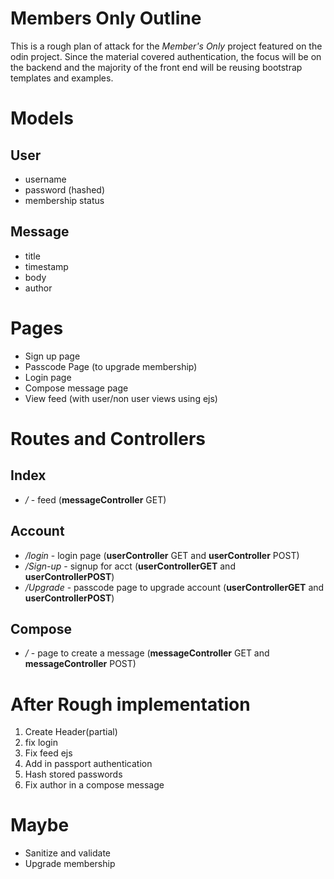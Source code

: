 # Members Only Outline
This is a rough plan of attack for the *Member's Only* project featured on the odin project. Since the material covered authentication, the focus will be on the backend and the majority of the front end will be reusing bootstrap templates and examples.
# Models
## User
- username
- password (hashed)
- membership status
## Message
- title
- timestamp
- body
- author

# Pages
- Sign up page
- Passcode Page (to upgrade membership)
- Login page
- Compose message page
- View feed (with user/non user views using ejs)

# Routes and Controllers
## Index
- */* - feed (**messageController** GET)
## Account
- */login* - login page (**userController** GET and **userController** POST)
- */Sign-up* - signup for acct (**userControllerGET** and **userControllerPOST**)
- */Upgrade* - passcode page to upgrade account (**userControllerGET** and **userControllerPOST**)
## Compose
- */* - page to create a message (**messageController** GET and **messageController** POST)
# After Rough implementation
1. Create Header(partial)
1. fix login
1. Fix feed ejs
1. Add in passport authentication
1. Hash stored passwords
1. Fix author in a compose message
# Maybe
- Sanitize and validate
- Upgrade membership